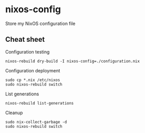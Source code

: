 # nixos-config

Store my NixOS configuration file

## Cheat sheet

Configuration testing
```
nixos-rebuild dry-build -I nixos-config=./configuration.nix
```

Configuration deployment
```
sudo cp *.nix /etc/nixos
sudo nixos-rebuild switch
```

List generations
```
nixos-rebuild list-generations
```

Cleanup
```
sudo nix-collect-garbage -d
sudo nixos-rebuild switch
```

